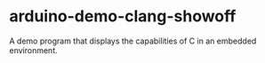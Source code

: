 # arduino-demo-clang-showoff
A demo program that displays the capabilities of C in an embedded environment.
